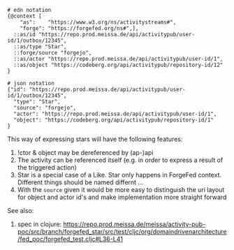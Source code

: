 ```
# edn notation
{@context [
    "as":    "https://www.w3.org/ns/activitystreams#",
    "forge": "https://forgefed.org/ns#",],
  ::as/id "https://repo.prod.meissa.de/api/activitypub/user-id/1/outbox/12345",
  ::as/type "Star",
  ::forge/source "forgejo",
  ::as/actor "https://repo.prod.meissa.de/api/activitypub/user-id/1",
  ::as/object "https://codeberg.org/api/activitypub/repository-id/12"
}

# json notation
{"id": "https://repo.prod.meissa.de/api/activitypub/user-id/1/outbox/12345",
  "type": "Star",
  "source": "forgejo",
  "actor": "https://repo.prod.meissa.de/api/activitypub/user-id/1",
  "object": "https://codeberg.org/api/activitypub/repository-id/1"
}
```

This way of expressing stars will have the following features:

1. !ctor & object may be dereferenced by (ap-)api
2. The activity can be referenced itself (e.g. in order to express a result of the triggered action)
3. Star is a special case of a Like. Star only happens in ForgeFed context. Different things should be named differnt ...
4. With the `source` given it would be more easy to distinguish the uri layout for object and actor id's and make implementation more straight forward

See also:
1. spec in clojure: https://repo.prod.meissa.de/meissa/activity-pub-poc/src/branch/forgefed_star/src/test/cljc/org/domaindrivenarchitecture/fed_poc/forgefed_test.cljc#L36-L41

